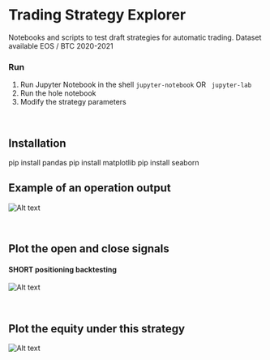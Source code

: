 # Trading Strategy Explorer

Notebooks and scripts to test draft strategies for automatic trading.
Dataset available EOS / BTC 2020-2021 

### Run 
1) Run Jupyter Notebook in the shell
```jupyter-notebook```
OR 
``` jupyter-lab```
2) Run the hole notebook
3) Modify the strategy parameters 

<br>

## Installation

pip install pandas
pip install matplotlib
pip install seaborn

## Example of an operation output

![Alt text](img/operations.png?raw=true)

<br>

## Plot the open and close signals

#### SHORT positioning backtesting

![Alt text](img/index.png?raw=true)

<br>

## Plot the equity under this strategy

![Alt text](img/index1.png?raw=true)
